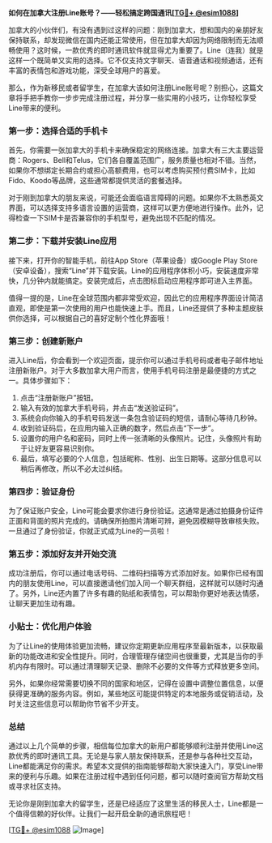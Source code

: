 **如何在加拿大注册Line账号？——轻松搞定跨国通讯[[TG💪+ @esim1088](https://t.me/s/esim1088)]**

加拿大的小伙伴们，有没有遇到过这样的问题：刚到加拿大，想和国内的亲朋好友保持联系，却发现微信在国内还能正常使用，但在加拿大却因为网络限制而无法顺畅使用？这时候，一款优秀的即时通讯软件就显得尤为重要了。Line（连我）就是这样一个既简单又实用的选择。它不仅支持文字聊天、语音通话和视频通话，还有丰富的表情包和游戏功能，深受全球用户的喜爱。

那么，作为新移民或者留学生，在加拿大该如何注册Line账号呢？别担心，这篇文章将手把手教你一步步完成注册过程，并分享一些实用的小技巧，让你轻松享受Line带来的便利。

### 第一步：选择合适的手机卡

首先，你需要一张加拿大的手机卡来确保稳定的网络连接。加拿大有三大主要运营商：Rogers、Bell和Telus，它们各自覆盖范围广，服务质量也相对不错。当然，如果你不想绑定长期合约或担心高额费用，也可以考虑购买预付费SIM卡，比如Fido、Koodo等品牌，这些通常都提供灵活的套餐选择。

对于刚到加拿大的朋友来说，可能还会面临语言障碍的问题。如果你不太熟悉英文界面，可以选择支持多语言设置的运营商，这样可以更方便地进行操作。此外，记得检查一下SIM卡是否兼容你的手机型号，避免出现不匹配的情况。

### 第二步：下载并安装Line应用

接下来，打开你的智能手机，前往App Store（苹果设备）或Google Play Store（安卓设备），搜索“Line”并下载安装。Line的应用程序体积小巧，安装速度非常快，几分钟内就能搞定。安装完成后，点击图标启动应用程序即可进入主界面。

值得一提的是，Line在全球范围内都非常受欢迎，因此它的应用程序界面设计简洁直观，即使是第一次使用的用户也能快速上手。而且，Line还提供了多种主题皮肤供你选择，可以根据自己的喜好定制个性化界面哦！

### 第三步：创建新账户

进入Line后，你会看到一个欢迎页面，提示你可以通过手机号码或者电子邮件地址注册新账户。对于大多数加拿大用户而言，使用手机号码注册是最便捷的方式之一。具体步骤如下：

1. 点击“注册新账户”按钮。
2. 输入有效的加拿大手机号码，并点击“发送验证码”。
3. 系统会向你输入的手机号码发送一条包含验证码的短信，请耐心等待几秒钟。
4. 收到验证码后，在应用内输入正确的数字，然后点击“下一步”。
5. 设置你的用户名和密码，同时上传一张清晰的头像照片。记住，头像照片有助于让好友更容易识别你。
6. 最后，填写必要的个人信息，包括昵称、性别、出生日期等。这部分信息可以稍后再修改，所以不必太过纠结。

### 第四步：验证身份

为了保证账户安全，Line可能会要求你进行身份验证。这通常是通过拍摄身份证件正面和背面的照片完成的。请确保所拍图片清晰可辨，避免因模糊导致审核失败。一旦通过了身份验证，你就正式成为Line的一员啦！

### 第五步：添加好友并开始交流

成功注册后，你可以通过电话号码、二维码扫描等方式添加好友。如果你已经有国内的朋友使用Line，可以直接邀请他们加入同一个聊天群组，这样就可以随时沟通了。另外，Line还内置了许多有趣的贴纸和表情包，可以帮助你更好地表达情感，让聊天更加生动有趣。

### 小贴士：优化用户体验

为了让Line的使用体验更加流畅，建议你定期更新应用程序至最新版本，以获取最新的功能改进和安全性提升。同时，合理管理存储空间也很重要，尤其是当你的手机内存有限时。可以通过清理聊天记录、删除不必要的文件等方式释放更多空间。

另外，如果你经常需要切换不同的国家和地区，记得在设置中调整位置信息，以便获得更准确的服务内容。例如，某些地区可能提供特定的本地服务或促销活动，及时关注这些信息可以帮助你节省不少开支。

### 总结

通过以上几个简单的步骤，相信每位加拿大的新用户都能够顺利注册并使用Line这款优秀的即时通讯工具。无论是与家人朋友保持联系，还是参与各种社交互动，Line都能满足你的需求。希望本文提供的指南能够帮助大家快速入门，享受Line带来的便利与乐趣。如果在注册过程中遇到任何问题，都可以随时查阅官方帮助文档或寻求社区支持。

无论你是刚到加拿大的留学生，还是已经适应了这里生活的移民人士，Line都是一个值得信赖的好伙伴。让我们一起开启全新的通讯旅程吧！

[[TG💪+ @esim1088](https://t.me/s/esim1088) ![Image](https://i.postimg.cc/4NQfJmqS/Snipaste-2025-05-13-00-14-12.png)]